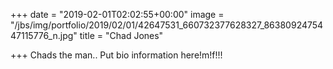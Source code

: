 +++
date = "2019-02-01T02:02:55+00:00"
image = "/jbs/img/portfolio/2019/02/01/42647531_660732377628327_8638092475447115776_n.jpg"
title = "Chad Jones"

+++
Chads the man.. Put bio information here!m!f!!!